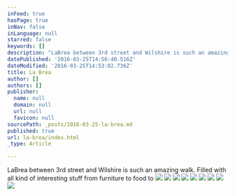 ```yaml
---
inFeed: true
hasPage: true
inNav: false
inLanguage: null
starred: false
keywords: []
description: "LaBrea between 3rd street and Wilshire is such an amazing walk.\_"
datePublished: '2016-03-25T14:56:40.516Z'
dateModified: '2016-03-25T14:53:02.736Z'
title: La Brea
author: []
authors: []
publisher:
  name: null
  domain: null
  url: null
  favicon: null
sourcePath: _posts/2016-03-25-la-brea.md
published: true
url: la-brea/index.html
_type: Article

---
```

LaBrea between 3rd street and Wilshire is such an amazing walk. Filled with all kind of interesting stuff from furniture to food to ![](https://the-grid-user-content.s3-us-west-2.amazonaws.com/e57855a4-7379-4806-ae68-7f1dfa881591.jpg)
![](https://the-grid-user-content.s3-us-west-2.amazonaws.com/cf77fefd-fbc6-4af4-b283-f9052e6c79b1.jpg)
![](https://the-grid-user-content.s3-us-west-2.amazonaws.com/d32a80c6-5669-4046-a984-f1999b406530.jpg)
![](https://the-grid-user-content.s3-us-west-2.amazonaws.com/d9bccbab-1d64-4ac6-a652-cc99f76d709c.jpg)
![](https://the-grid-user-content.s3-us-west-2.amazonaws.com/f17632ba-029d-4ce5-940b-9c1eff71cbc6.jpg)
![](https://the-grid-user-content.s3-us-west-2.amazonaws.com/0e9cd038-b6c1-4131-9705-ef8b7757f960.jpg)
![](https://the-grid-user-content.s3-us-west-2.amazonaws.com/1a3fdd20-9725-4857-aacb-310aad0a1ff3.jpg)
![](https://the-grid-user-content.s3-us-west-2.amazonaws.com/c01982bd-a0e0-4f78-a17e-b8b816ca24a1.jpg)
![](https://the-grid-user-content.s3-us-west-2.amazonaws.com/b5f69efb-f24a-4cfb-92b4-f4beae9259a6.jpg)